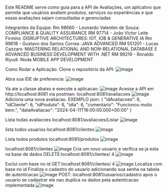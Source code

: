 Este README serve como guia para a API de Avaliações, um aplicativo que permite que usuários avaliem produtos, serviços ou experiências e que essas avaliações sejam consultadas e gerenciadas

Integrantes da Equipe:
Rm 98660 - Leonardo Valentim de Souza: COMPLIANCE & QUALITY ASSURANCE 
RM 97714 - João Victor Leite Firmino :DISRUPTIVE ARCHITECTURES: IOT, IOB & GENERATIVE IA 
Rm 99618 - Gustavo dos Santos Correa :JAVA ADVANCED 
RM 551201 - Lucas Cazzaro :MASTERING RELATIONAL AND NON-RELATIONAL DATABASE E ADVANCED BUSINESS DEVELOPMENT WITH .NET 
RM 99219 - Ronaldo Riyudi :Noda MOBILE APP DEVELOPMENT 

Como Rodar a Aplicação:
Clone o repositório da API:
![image](https://github.com/gustavo-specxx/chaellenge_java_2_ano/assets/117688531/0ee78e8c-f549-42c8-87c9-a4c8843e547a)

Abra sua IDE de preferencia:
![image](https://github.com/gustavo-specxx/chaellenge_java_2_ano/assets/117688531/04d091fb-7f99-4a52-a443-3310341c277d)

Va ate a classe abaixo e execute a aplicacao:
![image](https://github.com/gustavo-specxx/chaellenge_java_2_ano/assets/117688531/6c65f15c-62cd-4726-84df-68c615b73161)
Acesse a API em http://localhost:8081
via postman:
localhost:8081/avaliacoes
![image](https://github.com/gustavo-specxx/chaellenge_java_2_ano/assets/117688531/e823d070-6b15-45f5-8dcf-a118d13cae3d)
Adiciona uma nova avaliacao.
EXEMPLO json:
 {
        "idAvaliacoes": 6,
        "idCliente": 6,
        "idProduto": 6,
        "idIa": 6,
        "comentario": "Funcionou muito bem.",
        "dataAvaliacao": "2024-04-11T16:00:00.000+00:00"
    }
  
   
   
   
   Lista todas avaliacoes
   localhost:8081/avaliacoes/Listar
    ![image](https://github.com/gustavo-specxx/chaellenge_java_2_ano/assets/117688531/a436816d-6942-4e67-bcb9-c172c829224c)

 
 
 
 
 lista todos usuarios
 localhost:8081/clientes
 ![image](https://github.com/gustavo-specxx/chaellenge_java_2_ano/assets/117688531/c8a18330-97a7-417d-b6df-b41854f782cd)

Lista todos produtos
localhost:8081/produtos
![image](https://github.com/gustavo-specxx/chaellenge_java_2_ano/assets/117688531/ef52967b-7125-46cc-8a9b-8e768031b56c)

localhost:8081/clientes
![image](https://github.com/gustavo-specxx/chaellenge_java_2_ano/assets/117688531/66e28c79-5f0b-4f13-ac54-e2fd415c9b40)
Cria um novo usuario e verifica se ja esta na base de dados
DELETE:localhost:8081/clientes/ 4
![image](https://github.com/gustavo-specxx/chaellenge_java_2_ano/assets/117688531/21474e93-d554-4feb-afae-ce3e0b732854)

Exclui com base no id
GET:localhost:8081/clientes/ 4
![image](https://github.com/gustavo-specxx/chaellenge_java_2_ano/assets/117688531/5d3493d9-a70f-4869-a676-b7ef0d4ab408)
Localiza com base no id
Finaliza o cadastro do usuario adicionando sua senha na tabela de autenticacao
![image](https://github.com/gustavo-specxx/chaellenge_java_2_ano/assets/117688531/590d5ee7-106d-42d2-90e9-ddfca8879187)
POST: localhost:8081/usuarios/cadastro
apos o usuario se cadastrar ele nao duplica os dados pela autenticacao implementada
![image](https://github.com/gustavo-specxx/chaellenge_java_2_ano/assets/117688531/38b5e0f9-835d-469c-86ec-cbef7e0e823a)


